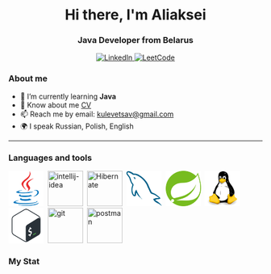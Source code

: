 <div id="header" align="center">
    <h1>Hi there, I'm  Aliaksei </h1>
    <h3>Java Developer from Belarus</h3>
</div>

<div id="socials" align="center">
    <a href="https://www.linkedin.com/in/aliaksei-kuliavets-351027280/">
    <img src="https://img.shields.io/badge/LinkedIn-blue?style=for-the-badge&logo=linkedin&logoColor=white" alt="LinkedIn"/>
    </a>
    <a href="https://leetcode.com/kulevetsav/">
    <img src="https://img.shields.io/badge/LeetCode-red?style=for-the-badge&logo=leetcode&logoColor=white" alt="LeetCode"/>
    </a>
</div>

### About me
- 🌱 I’m currently learning **Java**
- 📄 Know about me [CV](https://drive.google.com/file/d/1u7lD4h0FmeC0URJbLrrKIPCzfhg6JBNl/view?usp=sharing)
- 📫 Reach me by  email: kulevetsav@gmail.com
- 🌍 I speak Russian, Polish, English

---
### Languages and tools
<img src="https://github.com/devicons/devicon/blob/v2.15.1/icons/java/java-original.svg" title="java" width="70" height="70"/>&nbsp;
<img src="https://img.icons8.com/color/96/000000/intellij-idea.png" title="intellij-idea" width="70" height="70"/>&nbsp;
<img src="https://img.icons8.com/color/72/000000/hibernate.png" title="Hibernate" width="70" height="70"/>&nbsp;
<img src="https://github.com/devicons/devicon/blob/v2.15.1/icons/mysql/mysql-original.svg" title="mysql" width="70" height="70"/>&nbsp;
<img src="https://github.com/devicons/devicon/blob/v2.15.1/icons/spring/spring-original.svg" title="spring" width="70" height="70"/>&nbsp;
<img src="https://github.com/devicons/devicon/blob/v2.15.1/icons/linux/linux-original.svg" title="linux" width="70" height="70"/>&nbsp;
<img src="https://github.com/devicons/devicon/blob/v2.15.1/icons/bash/bash-original.svg" title="bash" width="70" height="70"/>&nbsp;
<img src="https://cdn.jsdelivr.net/gh/devicons/devicon/icons/git/git-plain.svg" title="git" width="70" height="70"/>&nbsp;
<img src="https://cdn.simpleicons.org/postman/FF6C37" title="postman" width="70" height="70"/>&nbsp;


### My Stat
<div id="stat" align="center">
    <img src="https://github-profile-summary-cards.vercel.app/api/cards/profile-details?username=AliakseiKuliavets&theme=github_dark" alt=""/>
    <img src="https://github-profile-summary-cards.vercel.app/api/cards/most-commit-language?username=AliakseiKuliavets&theme=github_dark" alt=""/>
    <img src="https://github-profile-summary-cards.vercel.app/api/cards/stats?username=AliakseiKuliavets&theme=github_dark" alt=""/>
</div>



<!--
**AliakseiKuliavets/AliakseiKuliavets** is a ✨ _special_ ✨ repository because its `README.md` (this file) appears on your GitHub profile.

Here are some ideas to get you started:

- 🔭 I’m currently working on ...
- 🌱 I’m currently learning ...
- 👯 I’m looking to collaborate on ...
- 🤔 I’m looking for help with ...
- 💬 Ask me about ...
- 📫 How to reach me: ...
- 😄 Pronouns: ...
- ⚡ Fun fact: ...
-->
